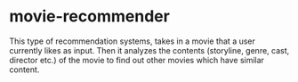 # movie-recommender
This type of recommendation systems, takes in a movie that a user currently likes as input. Then it analyzes the contents (storyline, genre, cast, director etc.) of the movie to find out other movies which have similar content.
